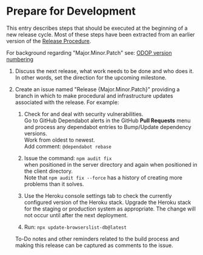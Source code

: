 # Prepare for Development

This entry describes steps that should be executed at the beginning of a new release cycle. 
Most of these steps have been extracted from an earlier version of the [Release Procedure](release.html).  

For background regarding "Major.Minor.Patch" see: [ODOP version numbering](/docs/design/Guidelines.html#verNum)

1. Discuss the next release, what work needs to be done and who does it. 
   In other words, set the direction for the upcoming milestone.

1. Create an issue named "Release {Major.Minor.Patch}" providing a branch in which to make procedural 
   and infrastructure updates associated with the release. 
   For example:

    1. Check for and deal with security vulnerabilities.  
    Go to GitHub Dependabot alerts in the GitHub **Pull Requests** menu and process any dependabot entries to Bump/Update dependency versions.  
    Work from oldest to newest.  
    Add comment: `@dependabot rebase`
    
    1. Issue the command:  `npm audit fix`   
    when positioned in the server directory and again when positioned in the client directory.  
    Note that `npm audit fix --force` has a history of creating more problems than it solves.  
    
    1. Use the Heroku console settings tab to check the currently configured version of the Heroku stack. 
    Upgrade the Heroku stack for the staging or production system as appropriate. 
    The change will not occur until after the next deployment.  

    1. Run: `npx update-browserslist-db@latest` 

    To-Do notes and other reminders related to the build process and making this release can be captured as comments to the issue.
    